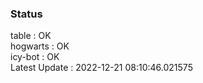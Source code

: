 ### Status


table : OK  
hogwarts : OK  
icy-bot : OK  
Latest Update : 2022-12-21 08:10:46.021575
